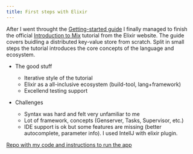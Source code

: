 ```yaml
---
title: First steps with Elixir
---
```


After I went throught the [Getting-started guide](https://elixir-lang.org/getting-started/introduction.html)
I finally managed to finish the official [Introduction to Mix](https://elixir-lang.org/getting-started/mix-otp/introduction-to-mix.html)
tutorial from the Elixir website. The guide covers buidling a distributed key-value store from scratch. Split in small steps the tutorial introduces the core concepts of the language and ecosystem.

- The good stuff
  - Iterative style of the tutorial
  - Elixir as a all-inclusive ecosystem (build-tool, lang+framework)
  - Excellend testing support

- Challenges
  - Syntax was hard and felt very unfamiliar to me
  - Lot of framework, concepts (Genserver, Tasks, Supervisor, etc.)
  - IDE support is ok but some features are missing (better autocomplete, parameter info).
  I used IntellJ with elixir plugin.

[Repo with my code and instructions to run the app](https://github.com/adrianbaertschi/elixir-kv)

